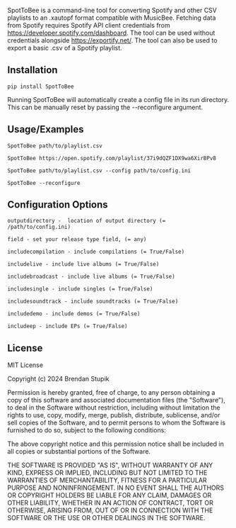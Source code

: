 SpotToBee is a command-line tool for converting Spotify and other CSV playlists to an .xautopf format compatible with MusicBee. Fetching data from Spotify requires Spotify API client credentials from https://developer.spotify.com/dashboard. The tool can be used without credentials alongside https://exportify.net/. The tool can also be used to export a basic .csv of a Spotify playlist.

## Installation

    pip install SpotToBee

Running SpotToBee will automatically create a config file in its run directory. This can be manually reset by passing the --reconfigure argument.

## Usage/Examples

    SpotToBee path/to/playlist.csv

    SpotToBee https://open.spotify.com/playlist/37i9dQZF1DX9wa6XirBPv8

    SpotToBee path/to/playlist.csv --config path/to/config.ini

    SpotToBee --reconfigure

## Configuration Options

    outputdirectory -  location of output directory (= /path/to/config.ini)

    field - set your release type field, (= any)

    includecompilation - include compilations (= True/False)

    includelive - include live albums (= True/False)

    includebroadcast - include live albums (= True/False)

    includesingle - include singles (= True/False)

    includesoundtrack - include soundtracks (= True/False)

    includedemo - include demos (= True/False)

    includeep - include EPs (= True/False)

## License

MIT License

Copyright (c) 2024 Brendan Stupik

Permission is hereby granted, free of charge, to any person obtaining a copy
of this software and associated documentation files (the "Software"), to deal
in the Software without restriction, including without limitation the rights
to use, copy, modify, merge, publish, distribute, sublicense, and/or sell
copies of the Software, and to permit persons to whom the Software is
furnished to do so, subject to the following conditions:

The above copyright notice and this permission notice shall be included in all
copies or substantial portions of the Software.

THE SOFTWARE IS PROVIDED "AS IS", WITHOUT WARRANTY OF ANY KIND, EXPRESS OR
IMPLIED, INCLUDING BUT NOT LIMITED TO THE WARRANTIES OF MERCHANTABILITY,
FITNESS FOR A PARTICULAR PURPOSE AND NONINFRINGEMENT. IN NO EVENT SHALL THE
AUTHORS OR COPYRIGHT HOLDERS BE LIABLE FOR ANY CLAIM, DAMAGES OR OTHER
LIABILITY, WHETHER IN AN ACTION OF CONTRACT, TORT OR OTHERWISE, ARISING FROM,
OUT OF OR IN CONNECTION WITH THE SOFTWARE OR THE USE OR OTHER DEALINGS IN THE
SOFTWARE.
